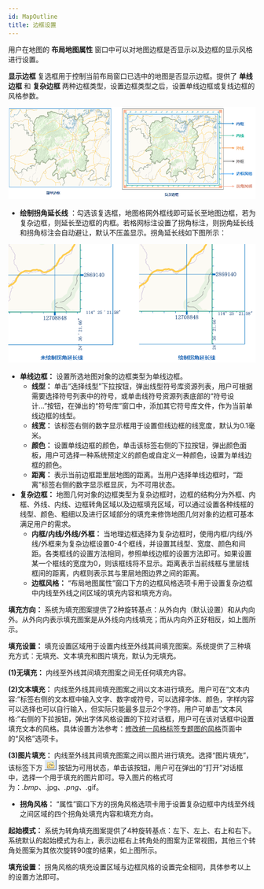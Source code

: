 ```yaml
---
id: MapOutline
title: 边框设置
---
```

用户在地图的 **布局地图属性** 窗口中可以对地图边框是否显示以及边框的显示风格进行设置。

**显示边框** 复选框用于控制当前布局窗口已选中的地图是否显示边框。提供了 **单线边框** 和 **复杂边框**
两种边框类型，设置边框类型之后，设置单线边框或复线边框的风格参数。

![](img/SingleBorder.png)
  
  * **绘制拐角延长线** ：勾选该复选框，地图格网外框线即可延长至地图边框，若为复杂边框，则延长至边框的内框。若格网标注设置了拐角标注，则拐角延长线和拐角标注会自动避让，默认不压盖显示。拐角延长线如下图所示： 

![](img/CornerExtension.png)

  * **单线边框：** 设置所选地图对象的边框类型为单线边框。
    * **线型：** 单击“选择线型”下拉按钮，弹出线型符号库资源列表，用户可根据需要选择符号列表中的符号，或单击线符号资源列表底部的“符号设计...”按钮，在弹出的“符号库”窗口中，添加其它符号库文件，作为当前单线边框的线型。
    * **线宽：** 该标签右侧的数字显示框用于设置但线边框的线宽度，默认为0.1毫米。
    * **颜色：** 设置单线边框的颜色，单击该标签右侧的下拉按钮，弹出颜色面板，用户可选择一种系统预定义的颜色或自定义一种颜色，设置为单线边框的颜色。
    * **距离：** 表示当前边框距里层地图的距离。当用户选择单线边框时，“距离”标签右侧的数字显示框显灰，为不可用状态。
  * **复杂边框：** 地图几何对象的边框类型为复杂边框时，边框的结构分为外框、内框、外线、内线、边框转角区域以及边框填充区域，可以通过设置各种线框的线型、颜色、粗细以及进行区域部分的填充来修饰地图几何对象的边框可基本满足用户的需求。
    * **内框/内线/外线/外框：** 当地理边框选择为复杂边框时，使用内框/内线/外线/外框来为复杂边框设置0-4个框线，并设置其线型、宽度、颜色和间距。各类框线的设置方法相同，参照单线边框的设置方法即可。如果设置某一个框线的宽度为0，则该框线将不显示。距离表示当前线框与里层线框间的距离，内框则表示其与里层地图边界之间的距离。 
    * **边框风格：** “布局地图属性”窗口下方的边框风格选项卡用于设置复杂边框中内线至外线之间区域的填充内容和填充方向。 

**填充方向：**
系统为填充图案提供了2种旋转基点：从外向内（默认设置）和从内向外。从外向内表示填充图案是从外线向内线填充；而从内向外正好相反，如上图所示。

**填充设置：** 填充设置区域用于设置内线至外线其间填充图案。系统提供了三种填充方式：无填充、文本填充和图片填充，默认为无填充。

**(1)无填充：** 内线至外线其间填充图案之间无任何填充内容。

**(2)文本填充：**
内线至外线其间填充图案之间以文本进行填充。用户可在“文本内容:”标签右侧的文本框中输入文字、数字或符号，可以选择字体、颜色，字样内容可以选择也可以自行输入，但实际只能最多显示2个字符。用户可单击“文本风格:”右侧的下拉按钮，弹出字体风格设置的下拉对话框，用户可在该对话框中设置填充文本的风格。具体设置方法参考：[修改统一风格标签专题图的风格](../../Mapping/LabelMap/UniformLabelMapDia)页面中的“风格”选项卡。

**(3)图片填充：** 内线至外线其间填充图案之间以图片进行填充。选择“图片填充”，该标签下方 ![](img/AddPic.png)
按钮为可用状态，单击该按钮，用户可在弹出的“打开”对话框中，选择一个用于填充的图片即可。导入图片的格式可为：*.bmp、*.jpg、*.png、*.gif。

   * **拐角风格：** “属性”窗口下方的拐角风格选项卡用于设置复杂边框中内线至外线之间区域的四个拐角处填充内容和填充方向。 

**起始模式：**
系统为转角填充图案提供了4种旋转基点：左下、左上、右上和右下。系统默认的起始模式为右上，表示边框右上转角处的图案为正常视图，其他三个转角处图案为其依次旋转90度的结果，如上图所示。

**填充设置：** 拐角风格的填充设置区域与边框风格的设置完全相同，具体参考以上的设置方法即可。

